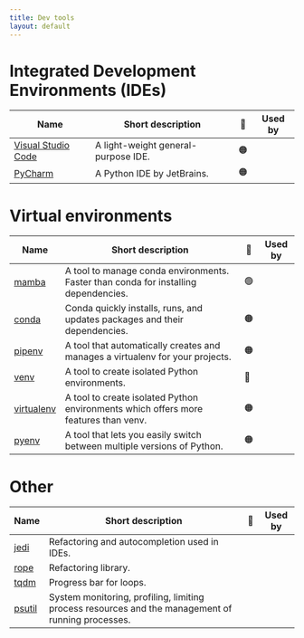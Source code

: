 ```yaml
---
title: Dev tools
layout: default
---
```


# Integrated Development Environments (IDEs)

| Name                                                     | Short description                   | 🚦  | Used by |
| -------------------------------------------------------- | ----------------------------------- | ---- | :-: |
| [Visual Studio Code](https://code.visualstudio.com/docs) | A light-weight general-purpose IDE. | 🟠  | |
| [PyCharm](https://www.jetbrains.com/pycharm/)            | A Python IDE by JetBrains.          | 🟠  | |

# Virtual environments

| Name                                                                  | Short description                                                                   | 🚦  | Used by |
| --------------------------------------------------------------------- | ----------------------------------------------------------------------------------- | ---- | :-: |
| [mamba](https://mamba.readthedocs.io/en/latest/user_guide/mamba.html) | A tool to manage conda environments. Faster than conda for installing dependencies. | 🟢  | |
| [conda](https://conda.io/projects/conda/en/latest/)                   | Conda quickly installs, runs, and updates packages and their dependencies.          | 🟠  | |
| [pipenv](https://pipenv.pypa.io/en/latest/)                           | A tool that automatically creates and manages a virtualenv for your projects.       | 🟠  | |
| [venv](https://docs.python.org/3/library/venv.html)                   | A tool to create isolated Python environments.                                      | 🔴  | |
| [virtualenv](https://virtualenv.pypa.io/en/latest/)                   | A tool to create isolated Python environments which offers more features than venv. | 🟠  | |
| [pyenv](https://github.com/pyenv/pyenv)                               | A tool that lets you easily switch between multiple versions of Python.             | 🟠  | |

# Other

| Name                                                        | Short description                                                                                 | 🚦  | Used by |
| ----------------------------------------------------------- | ------------------------------------------------------------------------------------------------- | --- | :-: |
| [jedi](https://jedi.readthedocs.io/en/latest/)              | Refactoring and autocompletion used in IDEs.                                                      |     | |
| [rope](https://rope.readthedocs.io/en/latest/overview.html) | Refactoring library.                                                                              |     | |
| [tqdm](https://pypi.org/project/tqdm/2.2.3/)                | Progress bar for loops.                                                                           |     | |
| [psutil](https://psutil.readthedocs.io/en/latest/)          | System monitoring, profiling, limiting process resources and the management of running processes. |     | |
